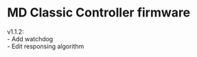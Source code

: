 <h1>MD Classic Controller firmware</h1>

v1.1.2:<br>
	- Add watchdog<br>
	- Edit responsing algorithm
